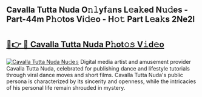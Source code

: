 ## Cavalla Tutta Nuda O𝚗𝚕yf𝚊ns L𝚎a𝚔ed N𝚞𝚍es - Part-44m P𝚑𝚘tos Vi𝚍𝚎o - H𝚘𝚝 Part L𝚎a𝚔s 2Ne2l

# <h2><a href="http://kf1rrh.oniu.top/?m=Cavalla+Tutta+Nuda">🔗👉 🔴 Cavalla Tutta Nuda P𝚑ot𝚘𝚜 V𝚒d𝚎o</a></h2>

[![Cavalla Tutta Nuda Nu𝚍e𝚜](https://i.imgur.com/0qMVB7G.gif)](http://kf1rrh.oniu.top/?m=Cavalla+Tutta+Nuda)
Digital media artist and amusement provider Cavalla Tutta Nuda, celebrated for publishing dance and lifestyle tutorials through viral dance moves and short films. Cavalla Tutta Nuda's public persona is characterized by its sincerity and openness, while the intricacies of his personal life remain shrouded in mystery.  
